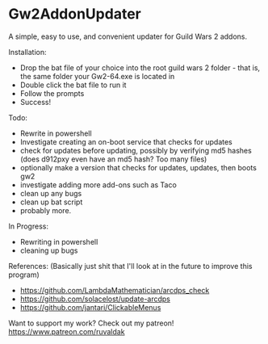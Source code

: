 # Gw2AddonUpdater
A simple, easy to use, and convenient updater for Guild Wars 2 addons.

Installation:
 - Drop the bat file of your choice into the root guild wars 2 folder - that is, the same folder your Gw2-64.exe is located in
 - Double click the bat file to run it
 - Follow the prompts
 - Success!

Todo:
 - Rewrite in powershell
 - Investigate creating an on-boot service that checks for updates
 - check for updates before updating, possibly by verifying md5 hashes (does d912pxy even have an md5 hash? Too many files)
 - optionally make a version that checks for updates, updates, then boots gw2
 - investigate adding more add-ons such as Taco
 - clean up any bugs
 - clean up bat script
 - probably more.

In Progress:
 - Rewriting in powershell
 - cleaning up bugs

References:
(Basically just shit that I'll look at in the future to improve this program)
 - https://github.com/LambdaMathematician/arcdps_check
 - https://github.com/solacelost/update-arcdps
 - https://github.com/jantari/ClickableMenus


Want to support my work? Check out my patreon! https://www.patreon.com/ruvaldak
